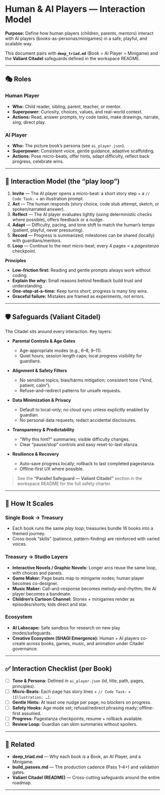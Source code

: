 # Human & AI Players — Interaction Model

**Purpose:** Define how human players (children, parents, mentors) interact with AI players (books-as-personas/minigames) in a safe, playful, and scalable way.

This document pairs with **`deep_triad.md`** (Book = AI Player = Minigame) and the **Valiant Citadel** safeguards defined in the workspace README.

---

## 🎭 Roles

### Human Player
- **Who:** Child reader, sibling, parent, teacher, or mentor.
- **Superpower:** Curiosity, choices, values, and real-world context.
- **Actions:** Read, answer prompts, try code tasks, make drawings, narrate, sing, direct play.

### AI Player
- **Who:** The picture book’s persona (see `ai_player.json`).
- **Superpower:** Consistent voice, gentle guidance, adaptive scaffolding.
- **Actions:** Pose micro-beats, offer hints, adapt difficulty, reflect back progress, celebrate wins.

---

## 🔄 Interaction Model (the “play loop”)

1. **Invite** — The AI player opens a micro-beat: a short story step + a `// Code Task:` + an illustration prompt.
2. **Act** — The human responds (story choice, code stub attempt, sketch, or spoken/narrated answer).
3. **Reflect** — The AI player evaluates lightly (using deterministic checks where possible), offers feedback or a nudge.
4. **Adapt** — Difficulty, pacing, and tone shift to match the human’s tempo (patient, playful, never pressuring).
5. **Record** — Progress is summarized; milestones can be shared (locally) with guardians/mentors.
6. **Loop** — Continue to the next micro-beat; every 4 pages = a *pagestanza* checkpoint.

**Principles**
- **Low-friction first:** Reading and gentle prompts always work without coding.
- **Explain the why:** Small reasons behind feedback build trust and understanding.
- **One-step-at-a-time:** Keep turns short; progress is many tiny wins.
- **Graceful failure:** Mistakes are framed as experiments, not errors.

---

## 🛡 Safeguards (Valiant Citadel)

The Citadel sits around every interaction. Key layers:

- **Parental Controls & Age Gates**
  - Age-appropriate modes (e.g., 6–8, 9–11).
  - Quiet hours; session length caps; local progress visibility for guardians.

- **Alignment & Safety Filters**
  - No sensitive topics; bias/harms mitigation; consistent tone (“kind, patient, calm”).
  - Refuse-and-redirect patterns for unsafe requests.

- **Data Minimization & Privacy**
  - Default to local-only; no cloud sync unless explicitly enabled by guardian.
  - No personal data requests; redact accidental disclosures.

- **Transparency & Predictability**
  - “Why this hint?” summaries; visible difficulty changes.
  - Clear “pause/stop” controls and easy reset-to-last-stanza.

- **Resilience & Recovery**
  - Auto-save progress locally; rollback to last completed pagestanza.
  - Offline-first UX where possible.

> See the **“Parallel Safeguard — Valiant Citadel”** section in the workspace README for the full safety charter.

---

## 🧩 How It Scales

### Single Book → Treasury
- Each book runs the same *play loop*; treasuries bundle 16 books into a themed journey.
- Cross-book “skills” (patience, pattern-finding) are reinforced with varied voices.

### Treasury → Studio Layers
- **Interactive Novels / Graphic Novels:** Longer arcs reuse the same loop, with choices and panels.
- **Game Maker:** Page beats map to minigame nodes; human player becomes co-designer.
- **Music Maker:** Call-and-response becomes melody-and-rhythm; the AI player becomes a bandmate.
- **Children’s Cartoon Channel:** Stories + minigames render as episodes/shorts; kids direct and star.

### Ecosystem
- **AI Labscape:** Safe sandbox for research on new play modes/safeguards.
- **Creative Ecosystem (SHAGI Emergence):** Human + AI players co-create across books, games, music, and animation under Citadel governance.

---

## ✅ Interaction Checklist (per Book)

- [ ] **Tone & Persona:** Defined in `ai_player.json` (id, title, path, pages, principles).
- [ ] **Micro-Beats:** Each page has story lines + `// Code Task:` + `[Illustration: …]`.
- [ ] **Gentle Hints:** At least one nudge per page; no blockers on progress.
- [ ] **Safety Hooks:** Age mode set; refusal/redirect phrasing ready; offline-first assumed.
- [ ] **Progress:** Pagestanza checkpoints; resume + rollback available.
- [ ] **Review Loop:** Guardian can skim summaries without spoilers.

---

## 📎 Related

- **deep_triad.md** — Why each book *is* a Book, an AI Player, and a Minigame.
- **build_passes.md** — The production cadence (Pass 1–4+) and validation gates.
- **Valiant Citadel (README)** — Cross-cutting safeguards around the entire roadmap.

---
